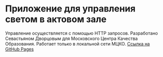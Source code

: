 # Приложение для управления светом в актовом зале
Управление осуществляется с помощью HTTP запросов. Разработано Севастьяном Дворцовым для Московского Центра Качества Образования. Работает только в локальной сети МЦКО.
[Ссылка на GitHub Pages](https://dvortsovs.github.io/luma_mcko/)
